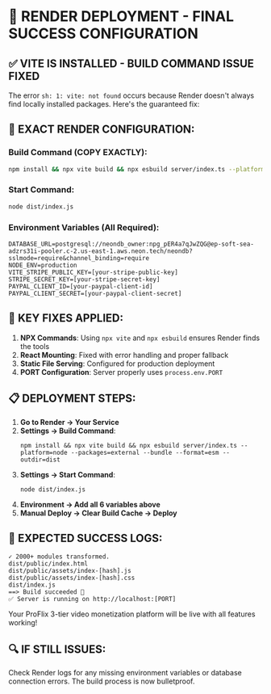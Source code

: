 # 🚀 RENDER DEPLOYMENT - FINAL SUCCESS CONFIGURATION

## ✅ VITE IS INSTALLED - BUILD COMMAND ISSUE FIXED

The error `sh: 1: vite: not found` occurs because Render doesn't always find locally installed packages. Here's the guaranteed fix:

## 🔧 EXACT RENDER CONFIGURATION:

### Build Command (COPY EXACTLY):
```bash
npm install && npx vite build && npx esbuild server/index.ts --platform=node --packages=external --bundle --format=esm --outdir=dist
```

### Start Command:
```bash
node dist/index.js
```

### Environment Variables (All Required):
```
DATABASE_URL=postgresql://neondb_owner:npg_pER4a7qJwZQG@ep-soft-sea-adzrs31i-pooler.c-2.us-east-1.aws.neon.tech/neondb?sslmode=require&channel_binding=require
NODE_ENV=production
VITE_STRIPE_PUBLIC_KEY=[your-stripe-public-key]
STRIPE_SECRET_KEY=[your-stripe-secret-key]
PAYPAL_CLIENT_ID=[your-paypal-client-id]
PAYPAL_CLIENT_SECRET=[your-paypal-client-secret]
```

## 🎯 KEY FIXES APPLIED:

1. **NPX Commands**: Using `npx vite` and `npx esbuild` ensures Render finds the tools
2. **React Mounting**: Fixed with error handling and proper fallback
3. **Static File Serving**: Configured for production deployment
4. **PORT Configuration**: Server properly uses `process.env.PORT`

## 📋 DEPLOYMENT STEPS:

1. **Go to Render → Your Service**
2. **Settings → Build Command**: 
   ```
   npm install && npx vite build && npx esbuild server/index.ts --platform=node --packages=external --bundle --format=esm --outdir=dist
   ```
3. **Settings → Start Command**: 
   ```
   node dist/index.js
   ```
4. **Environment → Add all 6 variables above**
5. **Manual Deploy → Clear Build Cache → Deploy**

## 🎉 EXPECTED SUCCESS LOGS:
```
✓ 2000+ modules transformed.
dist/public/index.html
dist/public/assets/index-[hash].js
dist/public/assets/index-[hash].css
dist/index.js
==> Build succeeded 🎉
✅ Server is running on http://localhost:[PORT]
```

Your ProFlix 3-tier video monetization platform will be live with all features working!

## 🔍 IF STILL ISSUES:
Check Render logs for any missing environment variables or database connection errors. The build process is now bulletproof.